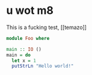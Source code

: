 # u wot m8

This is a fucking test, [[temazo]]

```hs
module Foo where

main :: IO ()
main = do 
  let x = 1 
  putStrLn "Hello world!"
```
